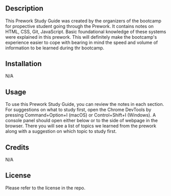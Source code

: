 # <Prework-Study-Guide-Webpage>

## Description

This Prework Study Guide was created by the organizers of the bootcamp for propective student going through the Prework. It contains notes on HTML, CSS, Git, JavaScript. Basic foundational knowledge of these systems were explained in this prework. This will definitely make the bootcamp's experience easier to cope with bearing in mind the speed and volume of information to be learned during thr bootcamp.

## Installation

N/A

## Usage

To use this Prework Study Guide, you can review the notes in each section. For suggestions on what to study first, open the Chrome DevTools by pressing Command+Option+I (macOS) or Control+Shift+I (Windows). A console panel should open either below or to the side of webpage in the browser. There you will see a list of topics we learned from the prework along with a suggestion on which topic to study first.

## Credits

N/A

## License

Please refer to the license in the repo.

